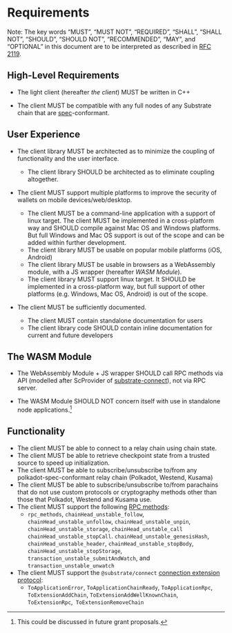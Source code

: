 # Requirements

Note: The key words “MUST”, “MUST NOT”, “REQUIRED”, “SHALL”, “SHALL NOT”, “SHOULD”, “SHOULD NOT”, “RECOMMENDED”, “MAY”, and “OPTIONAL” in this document are to be interpreted as described in [RFC 2119](https://datatracker.ietf.org/doc/html/rfc2119).

## High-Level Requirements

- The light client (hereafter _the client_) MUST be written in C++

- The client MUST be compatible with any full nodes of any Substrate chain that are [spec](https://spec.polkadot.network/)-conformant.

## User Experience

- The client library MUST be architected as to minimize the coupling of functionality and the user interface.
  - The client library SHOULD be architected as to eliminate coupling altogether.

- The client MUST support multiple platforms to improve the security of wallets on mobile devices/web/desktop.
  - The client MUST be a command-line application with a support of linux target. The client MUST be implemented in a cross-platform way and SHOULD compile against Mac OS and Windows platforms. But full Windows and Mac OS support is out of the scope and can be added within further development.
  - The client library MUST be usable on popular mobile platforms (iOS, Android)
  - The client library MUST be usable in browsers as a WebAssembly module, with a JS wrapper (hereafter _WASM Module_).
  - The client library MUST support linux target. It SHOULD be implemented in a cross-platform way, but full support of other platforms (e.g. Windows, Mac OS, Android) is out of the scope.

- The client MUST be sufficiently documented.
  - The client MUST contain standalone documentation for users
  - The client library code SHOULD contain inline documentation for current and future developers

## The WASM Module

- The WebAssembly Module + JS wrapper SHOULD call RPC methods via API (modelled after ScProvider of [substrate-connect](https://substrate.io/developers/substrate-connect/)), not via RPC server.

- The WASM Module SHOULD NOT concern itself with use in standalone node applications.[^1]

## Functionality

- The client MUST be able to connect to a relay chain using chain state.
- The client MUST be able to retrieve checkpoint state from a trusted source to speed up initialization.
- The client MUST be able to subscribe/unsubscribe to/from any polkadot-spec-conformant relay chain (Polkadot, Westend, Kusama)
- The client MUST be able to subscribe/unsubscribe to/from parachains that do not use custom protocols or cryptography methods other than those that Polkadot, Westend and Kusama use.
- The client MUST support the following [RPC methods](https://paritytech.github.io/json-rpc-interface-spec/):
  - `rpc_methods`, `chainHead_unstable_follow`, `chainHead_unstable_unfollow`, `chainHead_unstable_unpin`, `chainHead_unstable_storage`, `chainHead_unstable_call` `chainHead_unstable_stopCall`. `chainHead_unstable_genesisHash`, `chainHead_unstable_header`, `chainHead_unstable_stopBody`, `chainHead_unstable_stopStorage`, `transaction_unstable_submitAndWatch`, and `transaction_unstable_unwatch`
- The client MUST support the `@substrate/connect` [connection extension protocol](https://github.com/paritytech/substrate-connect/tree/main/packages/connect-extension-protocol):
  - `ToApplicationError`, `ToApplicationChainReady`, `ToApplicationRpc`, `ToExtensionAddChain`, `ToExtensionAddWellKnownChain`, `ToExtensionRpc`,` ToExtensionRemoveChain`



[^1]: This could be discussed in future grant proposals.